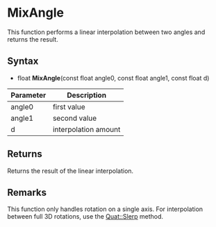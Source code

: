 # MixAngle

This function performs a linear interpolation between two angles and returns the result.

## Syntax

- float **MixAngle**(const float angle0, const float angle1, const float d)

| Parameter | Description |
| --- | --- |
| angle0 | first value |
| angle1 | second value |
| d | interpolation amount |

## Returns

Returns the result of the linear interpolation.

## Remarks

This function only handles rotation on a single axis. For interpolation between full 3D rotations, use the [Quat::Slerp](Quat_Slerp.md) method.
